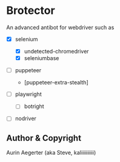 # Brotector


An advanced antibot for webdriver such as 
- [x] selenium
  - [x] undetected-chromedriver
  - [x] seleniumbase
- [ ] puppeteer
  - [puppeteer-extra-stealth]
- [ ] playwright
  - [ ] botright
- [ ] nodriver


## Author & Copyright

Aurin Aegerter (aka Steve, kaliiiiiiiiii)
